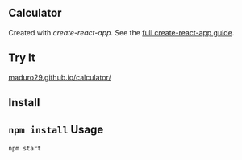 Calculator
---
Created with *create-react-app*. See the [full create-react-app guide](https://github.com/facebookincubator/create-react-app/blob/master/template/README.md).



Try It
---

[maduro29.github.io/calculator/](https://maduro29.github.io/calculator/)



Install
---

`npm install`
Usage
---
`npm start`